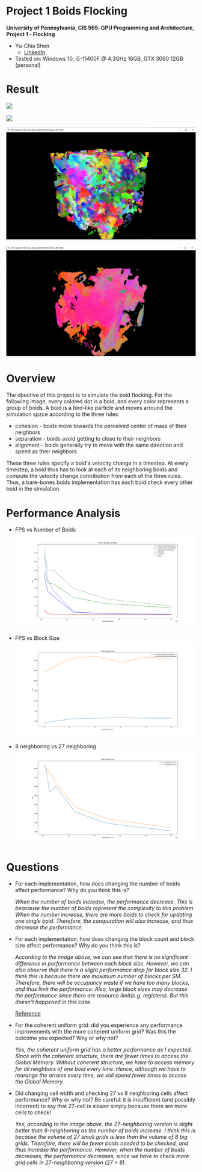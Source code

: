 Project 1 Boids Flocking
====================
**University of Pennsylvania, CIS 565: GPU Programming and Architecture,
Project 1 - Flocking**

* Yu-Chia Shen
  * [LinkedIn](https://www.linkedin.com/in/ycshen0831/)
* Tested on: Windows 10, i5-11400F @ 4.3GHz 16GB, GTX 3060 12GB (personal)

# Result
![](./images/result.gif)

![](./images/result_12.gif)

![](./images/1M.png)

![](./images/1M2.png)

# Overview
The obective of this project is to simulate the boid flocking. For the following image, every colored dot is a boid, and every color represents a group of boids. A boid is a bird-like particle and moves arround the simulation spzce according to the three rules:

  * cohesion - boids move towards the perceived center of mass of their neighbors
  * separation - boids avoid getting to close to their neighbors
  * alignment - boids generally try to move with the same direction and speed as their neighbors

These three rules specify a boid's velocity change in a timestep. At every timestep, a boid thus has to look at each of its neighboring boids and compute the velocity change contribution from each of the three rules. Thus, a bare-bones boids implementation has each boid check every other boid in the simulation.

# Performance Analysis
* FPS vs Number of Boids
![](./images/Vis.png)

* FPS vs Block Size
![](./images/BlockSize.png)

* 8 neighboring vs 27 neighboring
![](./images/8vs27.png)

# Questions
* For each implementation, how does changing the number of boids affect performance? Why do you think this is?
  
  _When the number of boids increase, the performance decrease. This is beacause the number of boids represent the complexity to this problem. When the number increase, there are more boids to check for updating one single boid. Therefore, the computation will also increase, and thus decrease the performance._

* For each implementation, how does changing the block count and block size affect performance? Why do you think this is?

  _According to the image above, we can see that there is no significant difference in performance between each block size. However, we can also observe that there is a slight performance drop for block size 32. I think this is because there are maximum number of blocks per SM. Therefore, there will be occupancy waste if we have too many blocks, and thus limit the performance. Also, large block sizes may decrease the performance since there are resource limit(e.g. registers). But this doesn't happened in this case._

  [Reference](https://forums.developer.nvidia.com/t/how-to-choose-how-many-threads-blocks-to-have/55529)

* For the coherent uniform grid: did you experience any performance improvements with the more coherent uniform grid? Was this the outcome you expected? Why or why not?
  
  _Yes, the coherent uniform grid has a better performance as I expected. Since with the coherent structure, there are fewer times to access the Global Memory. Without coherent structure, we have to access memory for all neighbors of one boid every time. Hence, although we have to rearange the arraies every time, we still spend fewer times to access the Global Memory._

* Did changing cell width and checking 27 vs 8 neighboring cells affect performance? Why or why not? Be careful: it is insufficient (and possibly incorrect) to say that 27-cell is slower simply because there are more cells to check!

  _Yes, according to the image above, the 27-neighboring version is slight better than 8-neighboring as the number of boids increase. I think this is because the volume of 27 small grids is less than the volume of 8 big grids. Therefore, there will be fewer boids needed to be checked, and thus increase the performance. However, when the number of boids decreases, the performance decreases, since we have to check more grid cells in 27-neighboring version (27 > 8)._
